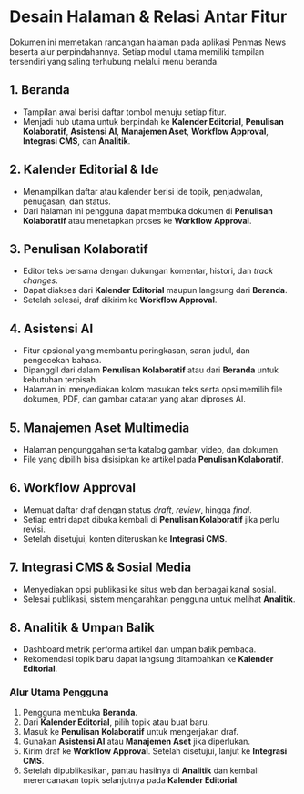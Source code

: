 # Desain Halaman & Relasi Antar Fitur

Dokumen ini memetakan rancangan halaman pada aplikasi Penmas News beserta alur perpindahannya. Setiap modul utama memiliki tampilan tersendiri yang saling terhubung melalui menu beranda.

## 1. Beranda
- Tampilan awal berisi daftar tombol menuju setiap fitur.
- Menjadi hub utama untuk berpindah ke **Kalender Editorial**, **Penulisan Kolaboratif**, **Asistensi AI**, **Manajemen Aset**, **Workflow Approval**, **Integrasi CMS**, dan **Analitik**.

## 2. Kalender Editorial & Ide
- Menampilkan daftar atau kalender berisi ide topik, penjadwalan, penugasan, dan status.
- Dari halaman ini pengguna dapat membuka dokumen di **Penulisan Kolaboratif** atau menetapkan proses ke **Workflow Approval**.

## 3. Penulisan Kolaboratif
- Editor teks bersama dengan dukungan komentar, histori, dan _track changes_.
- Dapat diakses dari **Kalender Editorial** maupun langsung dari **Beranda**.
- Setelah selesai, draf dikirim ke **Workflow Approval**.

## 4. Asistensi AI
- Fitur opsional yang membantu peringkasan, saran judul, dan pengecekan bahasa.
- Dipanggil dari dalam **Penulisan Kolaboratif** atau dari **Beranda** untuk kebutuhan terpisah.
- Halaman ini menyediakan kolom masukan teks serta opsi memilih file dokumen, PDF, dan gambar catatan yang akan diproses AI.

## 5. Manajemen Aset Multimedia
- Halaman pengunggahan serta katalog gambar, video, dan dokumen.
- File yang dipilih bisa disisipkan ke artikel pada **Penulisan Kolaboratif**.

## 6. Workflow Approval
- Memuat daftar draf dengan status _draft_, _review_, hingga _final_.
- Setiap entri dapat dibuka kembali di **Penulisan Kolaboratif** jika perlu revisi.
- Setelah disetujui, konten diteruskan ke **Integrasi CMS**.

## 7. Integrasi CMS & Sosial Media
- Menyediakan opsi publikasi ke situs web dan berbagai kanal sosial.
- Selesai publikasi, sistem mengarahkan pengguna untuk melihat **Analitik**.

## 8. Analitik & Umpan Balik
- Dashboard metrik performa artikel dan umpan balik pembaca.
- Rekomendasi topik baru dapat langsung ditambahkan ke **Kalender Editorial**.

### Alur Utama Pengguna
1. Pengguna membuka **Beranda**.
2. Dari **Kalender Editorial**, pilih topik atau buat baru.
3. Masuk ke **Penulisan Kolaboratif** untuk mengerjakan draf.
4. Gunakan **Asistensi AI** atau **Manajemen Aset** jika diperlukan.
5. Kirim draf ke **Workflow Approval**. Setelah disetujui, lanjut ke **Integrasi CMS**.
6. Setelah dipublikasikan, pantau hasilnya di **Analitik** dan kembali merencanakan topik selanjutnya pada **Kalender Editorial**.
